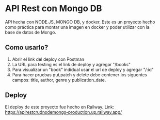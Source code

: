 
# API Rest con Mongo DB

API hecha con NODE.JS, MONGO DB, y docker. Este es un proyecto hecho como práctica para montar una imagen en docker y poder utilizar con la base de datos de Mongo.

## Como usarlo?
1. Abrir el link del deploy con Postman 
2. La URL para testing es el link de deploy y agregar "/books"
3. Para visualizar un "book" indidual usar el url de deploy y agregar "/:id"
4. Para hacer pruebas put,patch y delete debe contener los siguentes campos:
title, author, genre y publication_date.



## Deploy
El deploy de este proyecto fue hecho en Railway.
Link:
https://apirestcrudnodemongo-production.up.railway.app/


